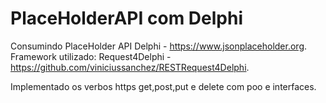 # PlaceHolderAPI com Delphi
Consumindo PlaceHolder API Delphi - https://www.jsonplaceholder.org.
Framework utilizado: Request4Delphi - https://github.com/viniciussanchez/RESTRequest4Delphi.

Implementado os verbos https get,post,put e delete com poo e interfaces.


